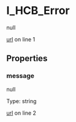 # I_HCB_Error

null 

[url](https://github.com/devramsean0/hcb.js/blob/4bedef3/src/api_schemas/error.ts#L1) on line 1  

## Properties
### message

null 

Type: string  

[url](https://github.com/devramsean0/hcb.js/blob/4bedef3/src/api_schemas/error.ts#L2) on line 2  
